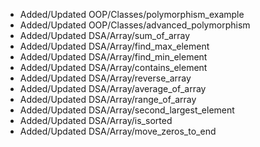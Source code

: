 - Added/Updated OOP/Classes/polymorphism_example
- Added/Updated OOP/Classes/advanced_polymorphism
- Added/Updated DSA/Array/sum_of_array
- Added/Updated DSA/Array/find_max_element
- Added/Updated DSA/Array/find_min_element
- Added/Updated DSA/Array/contains_element
- Added/Updated DSA/Array/reverse_array
- Added/Updated DSA/Array/average_of_array
- Added/Updated DSA/Array/range_of_array
- Added/Updated DSA/Array/second_largest_element
- Added/Updated DSA/Array/is_sorted
- Added/Updated DSA/Array/move_zeros_to_end

